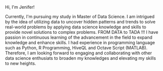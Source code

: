 Hi, I'm Jenifer! 

Currently, I'm pursuing my study in Master of Data Science.
I am intrigued by the idea of utilizing data to uncover hidden patterns and trends to solve real-world problems
by applying data science knowledge and skills to provide novel solutions to complex problems. FROM DATA to TADA !!!
I have passion in continuous learning of the advancement in the field to expand knowledge and enhance skills.
I had experience in programming language such as Python, R Programming, HiveQL and Octave Script (MATLAB).
Therefore, I am looking forward to engaging and collaborating with other data science enthusiats to broaden my knowledges and elevating my skills to new heights.




<!---
JeniferJues/JeniferJues is a ✨ special ✨ repository because its `README.md` (this file) appears on your GitHub profile.
You can click the Preview link to take a look at your changes.
--->

